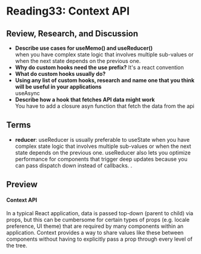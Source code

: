# Reading33: Context API

## Review, Research, and Discussion

- **Describe use cases for useMemo() and useReducer()**  
  when you have complex state logic that involves multiple sub-values or when the next state depends on the previous one.
- **Why do custom hooks need the use prefix?** It's a react convention
- **What do custom hooks usually do?**
- **Using any list of custom hooks, research and name one that you think will be useful in your applications**  
  useAsync
- **Describe how a hook that fetches API data might work**  
   You have to add a closure asyn function that fetch the data from the api

## Terms

- **reducer**: useReducer is usually preferable to useState when you have complex state logic that involves multiple sub-values or when the next state depends on the previous one. useReducer also lets you optimize performance for components that trigger deep updates because you can pass dispatch down instead of callbacks. .

## Preview

#### Context API

In a typical React application, data is passed top-down (parent to child) via props, but this can be cumbersome for certain types of props (e.g. locale preference, UI theme) that are required by many components within an application. Context provides a way to share values like these between components without having to explicitly pass a prop through every level of the tree.
